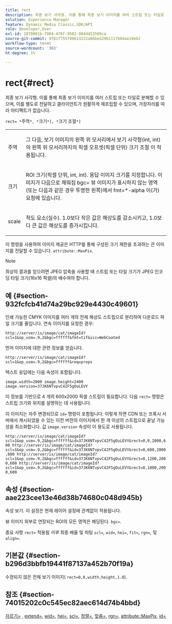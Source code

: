 ```yaml
---
title: rect
description: 최종 보기 사각형. 이를 통해 최종 보기 이미지를 여러 스트립 또는 타일로 분해할 수 있으며, 이를 별도로 전달하고 클라이언트가 원활하게 재조립할 수 있으며, 가장자리를 따라 아티팩트가 없습니다.
solution: Experience Manager
feature: Dynamic Media Classic,SDK/API
role: Developer,User
exl-id: 1870001b-7904-470f-9582-984d453509ca
source-git-commit: 4f81f755789613222a66bed2961117604ae19e62
workflow-type: tm+mt
source-wordcount: '363'
ht-degree: 1%

---
```


# rect{#rect}

최종 보기 사각형. 이를 통해 최종 보기 이미지를 여러 스트립 또는 타일로 분해할 수 있으며, 이를 별도로 전달하고 클라이언트가 원활하게 재조립할 수 있으며, 가장자리를 따라 아티팩트가 없습니다.

`rect= *`주역`*, *`크기`*[, *`크기 조절`*]`

<table id="simpletable_69D112F85FA24EFCA727B398DC8ED699"> 
 <tr class="strow"> 
  <td class="stentry"> <p><span class="varname"> 주역</span> </p> </td> 
  <td class="stentry"> <p>그 다음, 보기 이미지의 왼쪽 위 모서리에서 보기 사각형(int, int)의 왼쪽 위 모서리까지의 픽셀 오프셋(픽셀 단위) <span class="varname"> 크기 조절</span> 이 적용됩니다. </p></td> 
 </tr> 
 <tr class="strow"> 
  <td class="stentry"> <p><span class="varname"> 크기</span> </p></td> 
  <td class="stentry"> <p>ROI 크기(픽셀 단위, int, int). 응답 이미지 크기를 지정합니다. 이미지가 다음으로 채워짐 <span class="codeph"> bgc=</span> 뷰 이미지가 표시하지 않는 영역(또는 다음과 같은 경우 투명한 왼쪽)에서 <span class="codeph"> fmt=*-alpha</span> 이(가) 요청에 있습니다. </p></td> 
 </tr> 
 <tr class="strow"> 
  <td class="stentry"> <p><span class="varname"> scale</span> </p></td> 
  <td class="stentry"> <p>척도 요소(실수). 1.0보다 작은 값은 해상도를 감소시키고, 1.0보다 큰 값은 해상도를 증가시킵니다. </p></td> 
 </tr> 
</table>

이 명령을 사용하여 이미지 제공은 HTTP를 통해 구성된 크기 제한을 초과하는 큰 이미지를 전달할 수 있습니다. `attribute::MaxPix`.

>[!NOTE]
>
>최상의 결과를 얻으려면 JPEG 압축을 사용할 때 스트립 또는 타일 크기가 JPEG 인코딩 타일 크기(16x16 픽셀)의 배수여야 합니다.

## 예 {#section-932fcfcb41d74a29bc929e4430c49601}

인쇄 가능한 CMYK 이미지를 여러 개의 전체 해상도 스트립으로 분리하여 다운로드 파일 크기를 줄입니다. 연속 이미지를 요청한 경우:

`http://server/is/image/cat/imageId?scl=1&op_usm=.9,2&bgc=ffffff&fmt=tif&icc=WebCoated`

먼저 이미지에 대한 관련 정보를 얻습니다.

`http://server/is/image/cat/imageId?scl=1&op_usm=.9,2&bgc=ffffff&req=props`

텍스트 응답에는 다음 속성이 포함됩니다.

`image.width=2000 image.height=2400 image.version=37JK6NTvpvC42F5gOuLEVY`

이 정보를 기반으로 4 개의 600x2000 픽셀 스트립이 필요합니다. 다음 `rect=` 명령은 스트립 크기와 위치를 설명하는 데 사용됩니다.

이 이미지는 자주 변경되므로 `id=` 명령이 포함됩니다. 이렇게 하면 CDN 또는 프록시 서버에서 캐시되었을 수 있는 이전 버전의 이미지에서 한 개 이상의 스트립으로 끝날 가능성을 최소화합니다. 값 `image.version` 속성이 이 용도로 사용됩니다.

`http://server/is/image/cat/imageId?scl=1&op_usm=.9,2&bgc=ffffff&id=37JK6NTvpvC42F5gOuLEVY&rect=0,0,2000,600 http://server/is/image/cat/imageId?scl=1&op_usm=.9,2&bgc=ffffff&id=37JK6NTvpvC42F5gOuLEVY&rect=0,600,2000,600 http://server/is/image/cat/imageId?scl=1&op_usm=.9,2&bgc=ffffff&id=37JK6NTvpvC42F5gOuLEVY&rect=0,1200,2000,600 http://server/is/image/cat/imageId?scl=1&op_usm=.9,2&bgc=ffffff&id=37JK6NTvpvC42F5gOuLEVY&rect=0,1800,2000,600`

## 속성 {#section-aae223cee13e46d38b74680c048d945b}

속성 보기. 이 설정은 현재 레이어 설정에 관계없이 적용됩니다.

뷰 이미지 외부로 연장되는 ROI의 모든 영역은 패딩된다. `bgc=`.

중요 사항 `rect=` 적용됨 *이후* 최종 배율 및 피팅 `scl=`, `wid=`, `hei=`, `fit=`, `rgn=`, 및 `align=`.

## 기본값 {#section-b296d3bbfb19441f87137a452b70f19a}

수정되지 않은 전체 보기 이미지( `rect=0,0,width,height,1.0`).

## 참조 {#section-74015202c0c545ec82aec614d74b4bbd}

[자르기=](../../../../../is-api/http-ref/image-serving-api-ref/c-http-protocol-reference/c-command-reference/r-crop.md#reference-6fd0f6399966446ab4425ce050572eab) , [extend=](../../../../../is-api/http-ref/image-serving-api-ref/c-http-protocol-reference/c-command-reference/r-extend.md#reference-7e9156beb285459d830e2d56782a74ac), [wid=](../../../../../is-api/http-ref/image-serving-api-ref/c-http-protocol-reference/c-command-reference/r-is-http-wid.md#reference-bfeadcb67bf4485f851eb21345527e47), [hei=](../../../../../is-api/http-ref/image-serving-api-ref/c-http-protocol-reference/c-command-reference/r-is-http-hei.md#reference-6d6f556ccc0e4b98a815e8a5c1944a96), [scl=](../../../../../is-api/http-ref/image-serving-api-ref/c-http-protocol-reference/c-command-reference/r-scl.md#reference-b2a74e493d0d407e98fe350551ba3fcc), [정렬=](../../../../../is-api/http-ref/image-serving-api-ref/c-http-protocol-reference/c-command-reference/r-align.md#reference-b7d6b87c75124d78884f916dd6544bc7), [맞춤=](../../../../../is-api/http-ref/image-serving-api-ref/c-http-protocol-reference/c-command-reference/r-fit.md#reference-f11bff6d93d143d6b135de3a923bc989), [rgn=](../../../../../is-api/http-ref/image-serving-api-ref/c-http-protocol-reference/c-command-reference/r-rgn.md#reference-daa9b80e0d8c4b1aa67d116b578d592f), [attribute::MaxPix](../../../../../is-api/image-catalog/image-serving-api-ref/c-image-catalog-reference/c-attributes-reference/r-maxpix.md#reference-e167d396ac794079ba8b5e6eb16eeda5), [id=](../../../../../is-api/http-ref/image-serving-api-ref/c-http-protocol-reference/c-command-reference/r-id.md#reference-60661184deb3420998779724244fcfa0)
